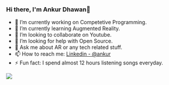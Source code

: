 ### Hi there, I'm Ankur Dhawan👋

- 🔭 I’m currently working on Competetive Programming.
- 🌱 I’m currently learning Augmented Reality.
- 👯 I’m looking to collaborate on Youtube.
- 🤔 I’m looking for help with Open Source.
- 💬 Ask me about AR or any tech related stuff.
- 📫 How to reach me: [Linkedin - @ankur](https://www.linkedin.com/in/ankur-dhawan-5494151a8/)
- ⚡ Fun fact: I spend almost 12 hours listening songs everyday.

<img src="https://github-readme-stats.vercel.app/api?username=ankur786-coder&&show_icons=true&title_color=ffffff&icon_color=bb2acf&text_color=daf7dc&bg_color=151515">
